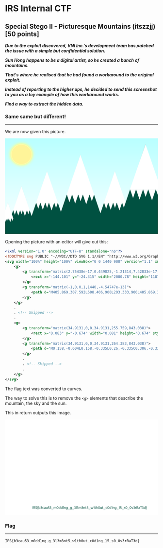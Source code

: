 # IRS Internal CTF

## Special Stego II - Picturesque Mountains (itszzjj) [50 points]

***Due to the exploit discovered, VNI Inc.'s development team has patched the issue with a simple but confidential solution.***

***Sun Hong happens to be a digital artist, so he created a bunch of mountains.***

***That's where he realised that he had found a workaround to the original exploit.***

***Instead of reporting to the higher ups, he decided to send this screenshot to you as a toy example of how this workaround works.***

***Find a way to extract the hidden data.***

### Same same but different!

______

We are now given this picture.

![NiceMountains](images/NiceMountains.svg)

Opening the picture with an editor will give out this:

```svg
<?xml version="1.0" encoding="UTF-8" standalone="no"?>
<!DOCTYPE svg PUBLIC "-//W3C//DTD SVG 1.1//EN" "http://www.w3.org/Graphics/SVG/1.1/DTD/svg11.dtd">
<svg width="100%" height="100%" viewBox="0 0 1440 900" version="1.1" xmlns="http://www.w3.org/2000/svg" xmlns:xlink="http://www.w3.org/1999/xlink" xml:space="preserve" xmlns:serif="http://www.serif.com/" style="fill-rule:evenodd;clip-rule:evenodd;stroke-linejoin:round;stroke-miterlimit:2;">
    <g>
        <g transform="matrix(2.75438e-17,0.449825,-1.21314,7.42833e-17,1410.5,64.8202)">
            <rect x="-144.101" y="-24.315" width="2000.78" height="1187.01" style="fill:url(#_Linear1);"/>
        </g>
        <g transform="matrix(-1,0,0,1,1440,-4.54747e-13)">
            <path d="M405.869,307.592L608.406,900L203.333,900L405.869,307.592Z" style="fill:rgb(0,81,65);"/>
        </g>
    </g>
    .
    . <!-- Skipped -->
    .
    <g>
        <g transform="matrix(34.9131,0,0,34.9131,255.759,843.038)">
            <rect x="0.083" y="-0.674" width="0.081" height="0.674" style="fill:rgb(0,81,65);fill-rule:nonzero;"/>
        </g>
        <g transform="matrix(34.9131,0,0,34.9131,264.383,843.038)">
            <path d="M0.158,-0.604L0.158,-0.335L0.26,-0.335C0.306,-0.335 0.341,-0.347 0.366,-0.373C0.39,-0.398 0.402,-0.43 0.402,-0.469C0.402,-0.559 0.352,-0.604 0.251,-0.604L0.158,-0.604ZM0.525,0L0.428,0L0.263,-0.266L0.158,-0.266L0.158,0L0.077,0L0.077,-0.674L0.246,-0.674C0.324,-0.674 0.383,-0.656 0.424,-0.619C0.464,-0.582 0.484,-0.532 0.484,-0.467C0.483,-0.42 0.47,-0.381 0.447,-0.348C0.424,-0.315 0.391,-0.292 0.348,-0.279L0.525,0Z" style="fill:rgb(0,81,65);fill-rule:nonzero;"/>  <!-- Describes the letter 'R' -->
        </g>
        .
        . <!-- Skipped -->
        .
    </g>
</svg>

```

The flag text was converted to curves.

The way to solve this is to remove the `<g>` elements that describe the mountain, the sky and the sun.

This in return outputs this image.

![NiceMountainsEdited](images/NiceMountainsEdited.svg)

### Flag

_____

```
IRS{b3cau53_m0dd1ng_g_3l3m3nt5_w1th0ut_c0d1ng_15_s0_0v3rRaT3d}
```
